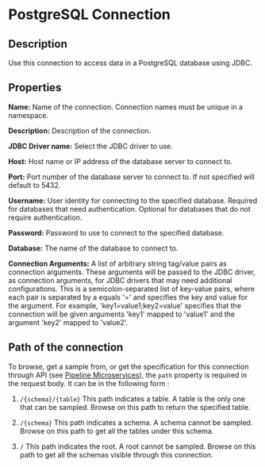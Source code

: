# PostgreSQL Connection


Description
-----------
Use this connection to access data in a PostgreSQL database using JDBC.

Properties
----------
**Name:** Name of the connection. Connection names must be unique in a namespace.

**Description:** Description of the connection.

**JDBC Driver name:** Select the JDBC driver to use.

**Host:** Host name or IP address of the database server to connect to.

**Port:** Port number of the database server to connect to. If not specified will default to 5432.

**Username:** User identity for connecting to the specified database. Required for databases that need
authentication. Optional for databases that do not require authentication.

**Password:** Password to use to connect to the specified database.

**Database:** The name of the database to connect to.

**Connection Arguments:** A list of arbitrary string tag/value pairs as connection arguments. These arguments
will be passed to the JDBC driver, as connection arguments, for JDBC drivers that may need additional configurations.
This is a semicolon-separated list of key-value pairs, where each pair is separated by a equals '=' and specifies
the key and value for the argument. For example, 'key1=value1;key2=value' specifies that the connection will be
given arguments 'key1' mapped to 'value1' and the argument 'key2' mapped to 'value2'.

Path of the connection
----------------------
To browse, get a sample from, or get the specification for this connection through API (see [Pipeline Microservices](https://cdap.atlassian.net/wiki/spaces/DOCS/pages/975929350/Pipeline+Microservices)),
the `path` property is required in the request body. It can be in the following form :
1. `/{schema}/{table}`
   This path indicates a table. A table is the only one that can be sampled. Browse on this path to return the specified table.

2. `/{schema}`
   This path indicates a schema. A schema cannot be sampled. Browse on this path to get all the tables under this schema.

3. `/`
   This path indicates the root. A root cannot be sampled. Browse on this path to get all the schemas visible through this connection.

